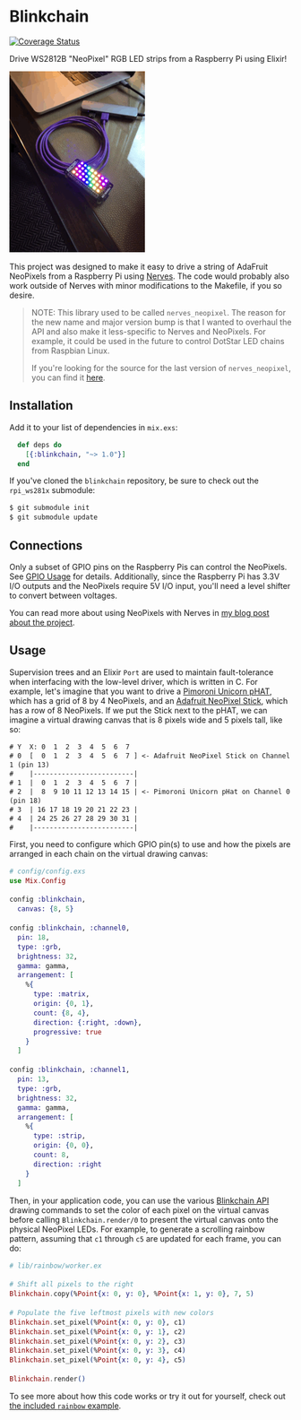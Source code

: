 # Blinkchain

[![Coverage Status](https://coveralls.io/repos/github/GregMefford/blinkchain/badge.svg?branch=master)](https://coveralls.io/github/GregMefford/blinkchain?branch=master)

Drive WS2812B "NeoPixel" RGB LED strips from a Raspberry Pi using Elixir!

![Rainbow Demo](resources/blinkchain_rainbow.gif)

This project was designed to make it easy to drive a string of AdaFruit
NeoPixels from a Raspberry Pi using [Nerves](http://nerves-project.org). The
code would probably also work outside of Nerves with minor modifications to the
Makefile, if you so desire.

> NOTE: This library used to be called `nerves_neopixel`. The reason for the
> new name and major version bump is that I wanted to overhaul the API and
> also make it less-specific to Nerves and NeoPixels. For example, it could be
> used in the future to control DotStar LED chains from Raspbian Linux.
>
> If you're looking for the source for the last version of `nerves_neopixel`,
> you can find it [here](https://github.com/GregMefford/blinkchain/tree/v0.4.0).

## Installation

Add it to your list of dependencies in `mix.exs`:

```elixir
  def deps do
    [{:blinkchain, "~> 1.0"}]
  end
```

If you've cloned the `blinkchain` repository, be sure to check out the
`rpi_ws281x` submodule:

```sh
$ git submodule init
$ git submodule update
```

## Connections

Only a subset of GPIO pins on the Raspberry Pis can control the NeoPixels. See
[GPIO Usage](https://github.com/jgarff/rpi_ws281x#gpio-usage) for details.
Additionally, since the Raspberry Pi has 3.3V I/O outputs and the NeoPixels
require 5V I/O input, you'll need a level shifter to convert between voltages.

You can read more about using NeoPixels with Nerves in [my blog post about the
project](http://www.gregmefford.com/blog/2016/01/22/driving-neopixels-with-elixir-and-nerves).

## Usage

Supervision trees and an Elixir `Port` are used to maintain fault-tolerance
when interfacing with the low-level driver, which is written in C. For example,
let's imagine that you want to drive a [Pimoroni Unicorn pHAT], which has a
grid of 8 by 4 NeoPixels, and an [Adafruit NeoPixel Stick], which has a row of
8 NeoPixels. If we put the Stick next to the pHAT, we can imagine a virtual
drawing canvas that is 8 pixels wide and 5 pixels tall, like so:

[Pimoroni Unicorn pHAT]: https://shop.pimoroni.com/products/unicorn-phat
[Adafruit NeoPixel Stick]: https://www.adafruit.com/product/1426

```
# Y  X: 0  1  2  3  4  5  6  7
# 0  [  0  1  2  3  4  5  6  7 ] <- Adafruit NeoPixel Stick on Channel 1 (pin 13)
#    |-------------------------|
# 1  |  0  1  2  3  4  5  6  7 |
# 2  |  8  9 10 11 12 13 14 15 | <- Pimoroni Unicorn pHat on Channel 0 (pin 18)
# 3  | 16 17 18 19 20 21 22 23 |
# 4  | 24 25 26 27 28 29 30 31 |
#    |-------------------------|
```

First, you need to configure which GPIO pin(s) to use and how the pixels are
arranged in each chain on the virtual drawing canvas:

```elixir
# config/config.exs
use Mix.Config

config :blinkchain,
  canvas: {8, 5}

config :blinkchain, :channel0,
  pin: 18,
  type: :grb,
  brightness: 32,
  gamma: gamma,
  arrangement: [
    %{
      type: :matrix,
      origin: {0, 1},
      count: {8, 4},
      direction: {:right, :down},
      progressive: true
    }
  ]

config :blinkchain, :channel1,
  pin: 13,
  type: :grb,
  brightness: 32,
  gamma: gamma,
  arrangement: [
    %{
      type: :strip,
      origin: {0, 0},
      count: 8,
      direction: :right
    }
  ]
```

Then, in your application code, you can use the various [Blinkchain API]
drawing commands to set the color of each pixel on the virtual canvas before
calling `Blinkchain.render/0` to present the virtual canvas onto the physical
NeoPixel LEDs. For example, to generate a scrolling rainbow pattern, assuming
that `c1` through `c5` are updated for each frame, you can do:

[Blinkchain API]: https://hexdocs.pm/blinkchain

```elixir
# lib/rainbow/worker.ex

# Shift all pixels to the right
Blinkchain.copy(%Point{x: 0, y: 0}, %Point{x: 1, y: 0}, 7, 5)

# Populate the five leftmost pixels with new colors
Blinkchain.set_pixel(%Point{x: 0, y: 0}, c1)
Blinkchain.set_pixel(%Point{x: 0, y: 1}, c2)
Blinkchain.set_pixel(%Point{x: 0, y: 2}, c3)
Blinkchain.set_pixel(%Point{x: 0, y: 3}, c4)
Blinkchain.set_pixel(%Point{x: 0, y: 4}, c5)

Blinkchain.render()
```

To see more about how this code works or try it out for yourself, check out
[the included `rainbow` example](https://github.com/GregMefford/blinkchain/tree/master/examples/rainbow).
